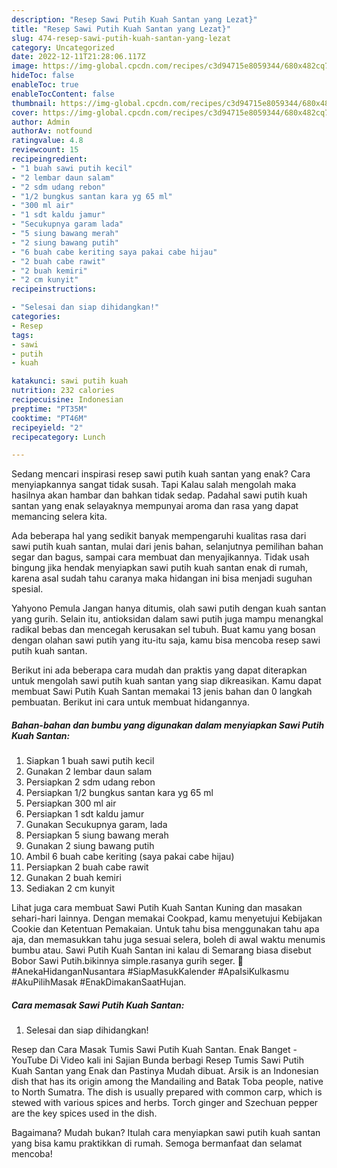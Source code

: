 ```yaml
---
description: "Resep Sawi Putih Kuah Santan yang Lezat}"
title: "Resep Sawi Putih Kuah Santan yang Lezat}"
slug: 474-resep-sawi-putih-kuah-santan-yang-lezat
category: Uncategorized
date: 2022-12-11T21:28:06.117Z
image: https://img-global.cpcdn.com/recipes/c3d94715e8059344/680x482cq70/sawi-putih-kuah-santan-foto-resep-utama.jpg
hideToc: false
enableToc: true
enableTocContent: false
thumbnail: https://img-global.cpcdn.com/recipes/c3d94715e8059344/680x482cq70/sawi-putih-kuah-santan-foto-resep-utama.jpg
cover: https://img-global.cpcdn.com/recipes/c3d94715e8059344/680x482cq70/sawi-putih-kuah-santan-foto-resep-utama.jpg
author: Admin
authorAv: notfound
ratingvalue: 4.8
reviewcount: 15
recipeingredient:
- "1 buah sawi putih kecil"
- "2 lembar daun salam"
- "2 sdm udang rebon"
- "1/2 bungkus santan kara yg 65 ml"
- "300 ml air"
- "1 sdt kaldu jamur"
- "Secukupnya garam lada"
- "5 siung bawang merah"
- "2 siung bawang putih"
- "6 buah cabe keriting saya pakai cabe hijau"
- "2 buah cabe rawit"
- "2 buah kemiri"
- "2 cm kunyit"
recipeinstructions:

- "Selesai dan siap dihidangkan!"
categories:
- Resep
tags:
- sawi
- putih
- kuah

katakunci: sawi putih kuah 
nutrition: 232 calories
recipecuisine: Indonesian
preptime: "PT35M"
cooktime: "PT46M"
recipeyield: "2"
recipecategory: Lunch

---
```



Sedang mencari inspirasi resep sawi putih kuah santan yang enak? Cara menyiapkannya sangat tidak susah. Tapi Kalau salah mengolah maka hasilnya akan hambar dan bahkan tidak sedap. Padahal sawi putih kuah santan yang enak selayaknya mempunyai aroma dan rasa yang dapat memancing selera kita.


Ada beberapa hal yang sedikit banyak mempengaruhi kualitas rasa dari sawi putih kuah santan, mulai dari jenis bahan, selanjutnya pemilihan bahan segar dan bagus, sampai cara membuat dan menyajikannya. Tidak usah bingung jika hendak menyiapkan sawi putih kuah santan enak di rumah, karena asal sudah tahu caranya maka hidangan ini bisa menjadi suguhan spesial.

Yahyono Pemula Jangan hanya ditumis, olah sawi putih dengan kuah santan yang gurih. Selain itu, antioksidan dalam sawi putih juga mampu menangkal radikal bebas dan mencegah kerusakan sel tubuh. Buat kamu yang bosan dengan olahan sawi putih yang itu-itu saja, kamu bisa mencoba resep sawi putih kuah santan.


Berikut ini ada beberapa cara mudah dan praktis yang dapat diterapkan untuk mengolah sawi putih kuah santan yang siap dikreasikan. Kamu dapat membuat Sawi Putih Kuah Santan memakai 13 jenis bahan dan 0 langkah pembuatan. Berikut ini cara untuk membuat hidangannya.

<!--inarticleads1-->

##### Bahan-bahan dan bumbu yang digunakan dalam menyiapkan Sawi Putih Kuah Santan:

1. Siapkan 1 buah sawi putih kecil
1. Gunakan 2 lembar daun salam
1. Persiapkan 2 sdm udang rebon
1. Persiapkan 1/2 bungkus santan kara yg 65 ml
1. Persiapkan 300 ml air
1. Persiapkan 1 sdt kaldu jamur
1. Gunakan Secukupnya garam, lada
1. Persiapkan 5 siung bawang merah
1. Gunakan 2 siung bawang putih
1. Ambil 6 buah cabe keriting (saya pakai cabe hijau)
1. Persiapkan 2 buah cabe rawit
1. Gunakan 2 buah kemiri
1. Sediakan 2 cm kunyit


Lihat juga cara membuat Sawi Putih Kuah Santan Kuning dan masakan sehari-hari lainnya. Dengan memakai Cookpad, kamu menyetujui Kebijakan Cookie dan Ketentuan Pemakaian. Untuk tahu bisa menggunakan tahu apa aja, dan memasukkan tahu juga sesuai selera, boleh di awal waktu menumis bumbu atau. Sawi Putih Kuah Santan ini kalau di Semarang biasa disebut Bobor Sawi Putih.bikinnya simple.rasanya gurih seger. 🍲 #AnekaHidanganNusantara #SiapMasukKalender #ApaIsiKulkasmu #AkuPilihMasak #EnakDimakanSaatHujan. 

<!--inarticleads2-->

##### Cara memasak Sawi Putih Kuah Santan:


1. Selesai dan siap dihidangkan!

Resep dan Cara Masak Tumis Sawi Putih Kuah Santan. Enak Banget - YouTube Di Video kali ini Sajian Bunda berbagi Resep Tumis Sawi Putih Kuah Santan yang Enak dan Pastinya Mudah dibuat. Arsik is an Indonesian dish that has its origin among the Mandailing and Batak Toba people, native to North Sumatra. The dish is usually prepared with common carp, which is stewed with various spices and herbs. Torch ginger and Szechuan pepper are the key spices used in the dish. 

Bagaimana? Mudah bukan? Itulah cara menyiapkan sawi putih kuah santan yang bisa kamu praktikkan di rumah. Semoga bermanfaat dan selamat mencoba!
